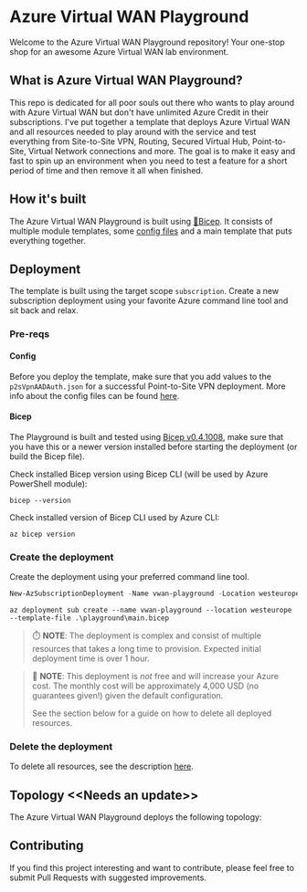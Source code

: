 # Azure Virtual WAN Playground

Welcome to the Azure Virtual WAN Playground repository! Your one-stop shop for an awesome Azure Virtual WAN lab environment.

## What is Azure Virtual WAN Playground?

This repo is dedicated for all poor souls out there who wants to play around with Azure Virtual WAN but don't have unlimited Azure Credit in their subscriptions. I've put together a template that deploys Azure Virtual WAN and all resources needed to play around with the service and test everything from Site-to-Site VPN, Routing, Secured Virtual Hub, Point-to-Site, Virtual Network connections and more. The goal is to make it easy and fast to spin up an environment when you need to test a feature for a short period of time and then remove it all when finished.

## How it's built

The Azure Virtual WAN Playground is built using [💪Bicep](https://github.com/Azure/bicep). It consists of multiple module templates, some [config files](./playground/configs/README.md) and a main template that puts everything together.

## Deployment

The template is built using the target scope `subscription`. Create a new subscription deployment using your favorite Azure command line tool and sit back and relax.

### Pre-reqs

#### Config

Before you deploy the template, make sure that you add values to the `p2sVpnAADAuth.json` for a successful Point-to-Site VPN deployment. More info about the config files can be found [here](./playground/configs/README.md).

#### Bicep

The Playground is built and tested using [Bicep v0.4.1008](https://github.com/Azure/bicep/releases/tag/v0.4.1008), make sure that you have this or a newer version installed before starting the deployment (or build the Bicep file).

Check installed Bicep version using Bicep CLI (will be used by Azure PowerShell module):
```azurecli
bicep --version
```

Check installed version of Bicep CLI used by Azure CLI:
```azurecli
az bicep version
```

### Create the deployment

Create the deployment using your preferred command line tool.

```powershell
New-AzSubscriptionDeployment -Name vwan-playground -Location westeurope -TemplateFile .\playground\main.bicep
```

```azurecli
az deployment sub create --name vwan-playground --location westeurope --template-file .\playground\main.bicep
```

> :stopwatch: **NOTE**: The deployment is complex and consist of multiple resources that takes a long time to provision. Expected initial deployment time is over 1 hour.

> :money_with_wings: **NOTE**: This deployment is *not* free and will increase your Azure cost. The monthly cost will be approximately 4,000 USD (no guarantees given!) given the default configuration.
>
> See the section below for a guide on how to delete all deployed resources.

### Delete the deployment

To delete all resources, see the description [here](./cleanup/README.md).

## Topology <<**Needs an update**>>

The Azure Virtual WAN Playground deploys the following topology:

## Contributing

If you find this project interesting and want to contribute, please feel free to submit Pull Requests with suggested improvements.
